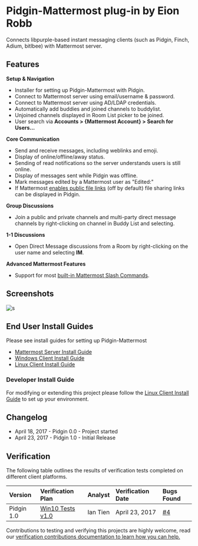 
# Pidgin-Mattermost plug-in by Eion Robb 

Connects libpurple-based instant messaging clients (such as Pidgin, Finch, Adium, bitlbee) with Mattermost server. 

## Features 

**Setup & Navigation**

- Installer for setting up Pidgin-Mattermost with Pidgin.
- Connect to Mattermost server using email/username & password. 
- Connect to Mattermost server using AD/LDAP credentials. 
- Automatically add buddies and joined channels to buddylist.
- Unjoined channels displayed in Room List picker to be joined.
- User search via **Accounts > {Mattermost Account} > Search for Users...**

**Core Communication**

- Send and receive messages, including weblinks and emoji.  
- Display of online/offline/away status. 
- Sending of read notifications so the server understands users is still online. 
- Display of messages sent while Pidgin was offline. 
- Mark messages edited by a Mattermost user as "Edited:"
- If Mattermost [enables public file links](https://docs.mattermost.com/administration/config-settings.html#enable-public-file-links) (off by default) file sharing links can be displayed in Pidgin. 

**Group Discussions**

- Join a public and private channels and multi-party direct message channels by right-clicking on channel in Buddy List and selecting. 


**1-1 Discussions**

- Open Direct Message discussions from a Room by right-clicking on the user name and selecting **IM**.

**Advanced Mattermost Features**

- Support for most [built-in Mattermost Slash Commands](https://docs.mattermost.com/developer/slash-commands.html).

## Screenshots

![s](https://cloud.githubusercontent.com/assets/177788/25235037/ccc74a20-2598-11e7-8d31-349808570c8a.png)

## End User Install Guides

Please see install guides for setting up Pidgin-Mattermost 

- [Mattermost Server Install Guide](INSTALL.md#server-install) 
- [Windows Client Install Guide](INSTALL.md#windows-client-install) 
- [Linux Client Install Guide](INSTALL.md#linux-client-install-guide)

### Developer Install Guide 
 
For modifying or extending this project please follow the [Linux Client Install Guide](INSTALL.md#linux-client-install-guide) to set up your environment. 

## Changelog 

- April 18, 2017 - Pidgin 0.0 - Project started 
- April 23, 2017 - Pidgin 1.0 - Initial Release 

## Verification 

The following table outlines the results of verification tests completed on different client platforms. 

| Version | Verification Plan | Analyst | Verification Date | Bugs Found |  
| :--- | :--- | :--- | :--- | :--- | 
| Pidgin 1.0 | [Win10 Tests v1.0](VERIFICATION.md#win10-tests-v10) | Ian Tien | April 23, 2017 | [#4](https://github.com/EionRobb/purple-mattermost/issues/4) | 

Contributions to testing and verifying this projects are highly welcome, read our [verification contributions documentation to learn how you can help.](VERIFICATION.md#verification-contributions) 
